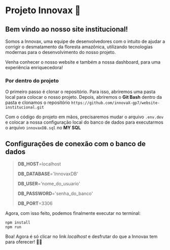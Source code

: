 # Projeto Innovax 🌳
## Bem vindo ao nosso site institucional!
Somos a Innovax, uma equipe de desenvolvedores com o intuito de ajudar a corrigir o desmatamento da floresta amazônica, utilizando tecnologias modernas para o desenvolvimento do nosso projeto. 

Venha conhecer o nosso website e também a nossa dashboard, para uma experiência enriquecedora!

### Por dentro do projeto
O primeiro passo é clonar o repositório. Para isso, abriremos uma pasta local para colocar o nosso projeto.
Depois, abriremos o **Git Bash** dentro da pasta e clonamos o repositório `https://github.com/innovaX-gp7/website-institucional.git`

Com o código do projeto em mãos, precisaremos mudar o arquivo `.env.dev` e colocar a nossa configuração local do banco de dados para executarmos o arquivo `innovaxDB.sql` no **MY SQL**

## Configurações de conexão com o banco de dados
> **DB_HOST**=localhost
> 
> **DB_DATABASE**='InnovaxDB'
> 
> **DB_USER**='nome_do_usuario'
> 
> **DB_PASSWORD**='senha_do_banco'
> 
> **DB_PORT**=3306


Agora, com isso feito, podemos finalmente executar no terminal:
```
npm install
npm run
```

Boa! Agora é só clicar no link *localhost* e desfrutar do que a Innovax tem para oferecer! 🤗🌱
